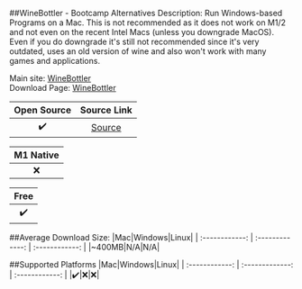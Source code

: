 ##WineBottler - Bootcamp Alternatives
Description: Run Windows-based Programs on a Mac. This is not recommended as it does not work on M1/2 and not even on the recent Intel Macs (unless you downgrade MacOS). Even if you do downgrade it's still not recommended since it's very outdated, uses an old version of wine and also won't work with many games and applications. 

Main site: [WineBottler](https://winebottler.kronenberg.org/)
<br>Download Page: [WineBottler](https://winebottler.kronenberg.org/)

|Open Source|Source Link|
| :------------: |:------------: |
|✔️|[Source](https://github.com/paxswill/winebottler)|

|M1 Native|
| :------------: |
|❌|

|Free|
| :------------: |
|✔️|

##Average Download Size: 
|Mac|Windows|Linux|
| :------------: | :-------------: | :------------: |
|~400MB|N/A|N/A|

##Supported Platforms
|Mac|Windows|Linux|
| :------------: | :-------------: | :------------: |
|✔️|❌|❌|



